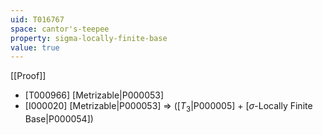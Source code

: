 ```yaml
---
uid: T016767
space: cantor's-teepee
property: sigma-locally-finite-base
value: true
---
```

[[Proof]]

* [T000966] [Metrizable|P000053]
* [I000020] [Metrizable|P000053] => ([$T_3$|P000005] + [$\sigma$-Locally Finite Base|P000054])

